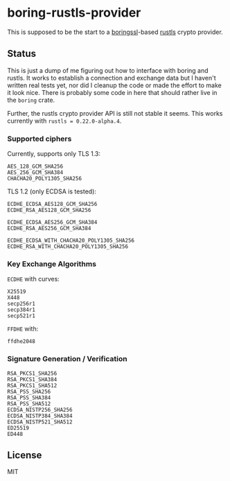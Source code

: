 # boring-rustls-provider

This is supposed to be the start to a [boringssl](https://github.com/cloudflare/boring)-based [rustls](https://github.com/rustls/rustls) crypto provider.

## Status
This is just a dump of me figuring out how to interface with boring and rustls.
It works to establish a connection and exchange data but I haven't written real tests yet, nor did I cleanup the code or made the effort to make it look nice.
There is probably some code in here that should rather live in the `boring` crate.

Further, the rustls crypto provider API is still not stable it seems. This works currently with `rustls = 0.22.0-alpha.4`.

### Supported ciphers
Currently, supports only TLS 1.3:
```
AES_128_GCM_SHA256
AES_256_GCM_SHA384
CHACHA20_POLY1305_SHA256
```

TLS 1.2 (only ECDSA is tested):
```
ECDHE_ECDSA_AES128_GCM_SHA256
ECDHE_RSA_AES128_GCM_SHA256

ECDHE_ECDSA_AES256_GCM_SHA384
ECDHE_RSA_AES256_GCM_SHA384

ECDHE_ECDSA_WITH_CHACHA20_POLY1305_SHA256
ECDHE_RSA_WITH_CHACHA20_POLY1305_SHA256
```

### Key Exchange Algorithms
 
`ECDHE` with curves:
```
X25519
X448
secp256r1
secp384r1
secp521r1
```


`FFDHE` with:
```
ffdhe2048
```

### Signature Generation / Verification

```
RSA_PKCS1_SHA256
RSA_PKCS1_SHA384
RSA_PKCS1_SHA512
RSA_PSS_SHA256
RSA_PSS_SHA384
RSA_PSS_SHA512
ECDSA_NISTP256_SHA256
ECDSA_NISTP384_SHA384
ECDSA_NISTP521_SHA512
ED25519
ED448
```


## License
MIT

